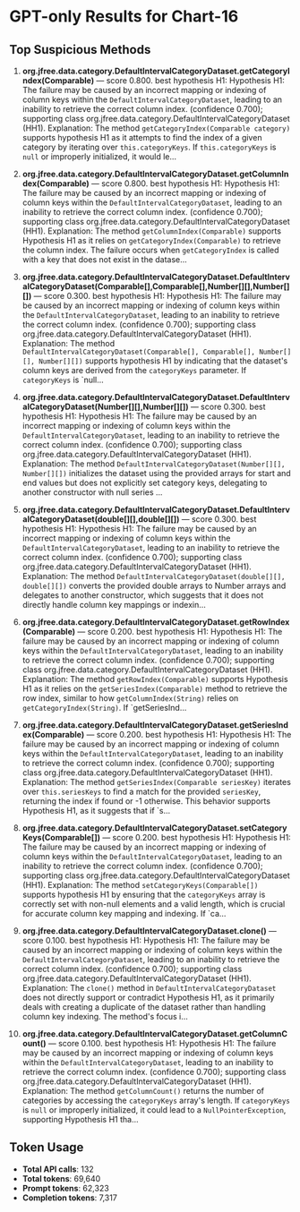 # GPT-only Results for Chart-16

## Top Suspicious Methods

1. **org.jfree.data.category.DefaultIntervalCategoryDataset.getCategoryIndex(Comparable)** — score 0.800. best hypothesis H1: Hypothesis H1: The failure may be caused by an incorrect mapping or indexing of column keys within the `DefaultIntervalCategoryDataset`, leading to an inability to retrieve the correct column index. (confidence 0.700); supporting class org.jfree.data.category.DefaultIntervalCategoryDataset (HH1).
    Explanation: The method `getCategoryIndex(Comparable category)` supports hypothesis H1 as it attempts to find the index of a given category by iterating over `this.categoryKeys`. If `this.categoryKeys` is `null` or improperly initialized, it would le...

2. **org.jfree.data.category.DefaultIntervalCategoryDataset.getColumnIndex(Comparable)** — score 0.800. best hypothesis H1: Hypothesis H1: The failure may be caused by an incorrect mapping or indexing of column keys within the `DefaultIntervalCategoryDataset`, leading to an inability to retrieve the correct column index. (confidence 0.700); supporting class org.jfree.data.category.DefaultIntervalCategoryDataset (HH1).
    Explanation: The method `getColumnIndex(Comparable)` supports Hypothesis H1 as it relies on `getCategoryIndex(Comparable)` to retrieve the column index. The failure occurs when `getCategoryIndex` is called with a key that does not exist in the datase...

3. **org.jfree.data.category.DefaultIntervalCategoryDataset.DefaultIntervalCategoryDataset(Comparable[],Comparable[],Number[][],Number[][])** — score 0.300. best hypothesis H1: Hypothesis H1: The failure may be caused by an incorrect mapping or indexing of column keys within the `DefaultIntervalCategoryDataset`, leading to an inability to retrieve the correct column index. (confidence 0.700); supporting class org.jfree.data.category.DefaultIntervalCategoryDataset (HH1).
    Explanation: The method `DefaultIntervalCategoryDataset(Comparable[], Comparable[], Number[][], Number[][])` supports hypothesis H1 by indicating that the dataset's column keys are derived from the `categoryKeys` parameter. If `categoryKeys` is `null...

4. **org.jfree.data.category.DefaultIntervalCategoryDataset.DefaultIntervalCategoryDataset(Number[][],Number[][])** — score 0.300. best hypothesis H1: Hypothesis H1: The failure may be caused by an incorrect mapping or indexing of column keys within the `DefaultIntervalCategoryDataset`, leading to an inability to retrieve the correct column index. (confidence 0.700); supporting class org.jfree.data.category.DefaultIntervalCategoryDataset (HH1).
    Explanation: The method `DefaultIntervalCategoryDataset(Number[][], Number[][])` initializes the dataset using the provided arrays for start and end values but does not explicitly set category keys, delegating to another constructor with null series ...

5. **org.jfree.data.category.DefaultIntervalCategoryDataset.DefaultIntervalCategoryDataset(double[][],double[][])** — score 0.300. best hypothesis H1: Hypothesis H1: The failure may be caused by an incorrect mapping or indexing of column keys within the `DefaultIntervalCategoryDataset`, leading to an inability to retrieve the correct column index. (confidence 0.700); supporting class org.jfree.data.category.DefaultIntervalCategoryDataset (HH1).
    Explanation: The method `DefaultIntervalCategoryDataset(double[][], double[][])` converts the provided double arrays to Number arrays and delegates to another constructor, which suggests that it does not directly handle column key mappings or indexin...

6. **org.jfree.data.category.DefaultIntervalCategoryDataset.getRowIndex(Comparable)** — score 0.200. best hypothesis H1: Hypothesis H1: The failure may be caused by an incorrect mapping or indexing of column keys within the `DefaultIntervalCategoryDataset`, leading to an inability to retrieve the correct column index. (confidence 0.700); supporting class org.jfree.data.category.DefaultIntervalCategoryDataset (HH1).
    Explanation: The method `getRowIndex(Comparable)` supports Hypothesis H1 as it relies on the `getSeriesIndex(Comparable)` method to retrieve the row index, similar to how `getColumnIndex(String)` relies on `getCategoryIndex(String)`. If `getSeriesInd...

7. **org.jfree.data.category.DefaultIntervalCategoryDataset.getSeriesIndex(Comparable)** — score 0.200. best hypothesis H1: Hypothesis H1: The failure may be caused by an incorrect mapping or indexing of column keys within the `DefaultIntervalCategoryDataset`, leading to an inability to retrieve the correct column index. (confidence 0.700); supporting class org.jfree.data.category.DefaultIntervalCategoryDataset (HH1).
    Explanation: The method `getSeriesIndex(Comparable seriesKey)` iterates over `this.seriesKeys` to find a match for the provided `seriesKey`, returning the index if found or -1 otherwise. This behavior supports Hypothesis H1, as it suggests that if `s...

8. **org.jfree.data.category.DefaultIntervalCategoryDataset.setCategoryKeys(Comparable[])** — score 0.200. best hypothesis H1: Hypothesis H1: The failure may be caused by an incorrect mapping or indexing of column keys within the `DefaultIntervalCategoryDataset`, leading to an inability to retrieve the correct column index. (confidence 0.700); supporting class org.jfree.data.category.DefaultIntervalCategoryDataset (HH1).
    Explanation: The method `setCategoryKeys(Comparable[])` supports hypothesis H1 by ensuring that the `categoryKeys` array is correctly set with non-null elements and a valid length, which is crucial for accurate column key mapping and indexing. If `ca...

9. **org.jfree.data.category.DefaultIntervalCategoryDataset.clone()** — score 0.100. best hypothesis H1: Hypothesis H1: The failure may be caused by an incorrect mapping or indexing of column keys within the `DefaultIntervalCategoryDataset`, leading to an inability to retrieve the correct column index. (confidence 0.700); supporting class org.jfree.data.category.DefaultIntervalCategoryDataset (HH1).
    Explanation: The `clone()` method in `DefaultIntervalCategoryDataset` does not directly support or contradict Hypothesis H1, as it primarily deals with creating a duplicate of the dataset rather than handling column key indexing. The method's focus i...

10. **org.jfree.data.category.DefaultIntervalCategoryDataset.getColumnCount()** — score 0.100. best hypothesis H1: Hypothesis H1: The failure may be caused by an incorrect mapping or indexing of column keys within the `DefaultIntervalCategoryDataset`, leading to an inability to retrieve the correct column index. (confidence 0.700); supporting class org.jfree.data.category.DefaultIntervalCategoryDataset (HH1).
    Explanation: The method `getColumnCount()` returns the number of categories by accessing the `categoryKeys` array's length. If `categoryKeys` is `null` or improperly initialized, it could lead to a `NullPointerException`, supporting Hypothesis H1 tha...


## Token Usage

- **Total API calls**: 132
- **Total tokens**: 69,640
- **Prompt tokens**: 62,323
- **Completion tokens**: 7,317
